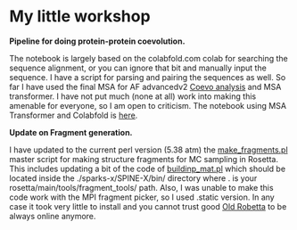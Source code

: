 # My little workshop

**Pipeline for doing protein-protein coevolution.**

The notebook is largely based on the colabfold.com colab for searching the sequence alignment, or you can ignore that bit and manually input the sequence. I have a script for parsing and pairing the sequences as well. So far I have used the final MSA for AF advancedv2 [Coevo analysis](https://arxiv.org/abs/1906.02598) and MSA transformer. I have not put much (none at all) work into making this amenable for everyone, so I am open to criticism. The notebook using MSA Transformer and Colabfold is [here](https://github.com/PabloGalazDavison/Coevo-multiprotein/blob/main/coevolution_PPI.ipynb).


**Update on Fragment generation.**

I have updated to the current perl version (5.38 atm) the [make_fragments.pl]([link](https://github.com/PabloGalazDavison/Coevo-multiprotein/blob/main/make_fragments.pl)) master script for making structure fragments for MC sampling in Rosetta. This includes updating a bit of the code of [buildinp_mat.pl]([link](https://github.com/PabloGalazDavison/Coevo-multiprotein/blob/main/buildinp_mat.pl)) which should be located inside the ./sparks-x/SPINE-X/bin/ directory where . is your rosetta/main/tools/fragment_tools/ path. Also, I was unable to make this code work with the MPI fragment picker, so I used .static version. In any case it took very little to install and you cannot trust good [Old Robetta](old.robetta.org) to be always online anymore.
